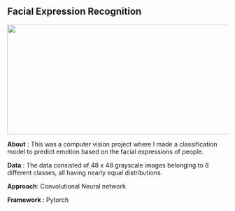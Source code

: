 ## Facial Expression Recognition
<img src = "https://user-images.githubusercontent.com/61198990/139836114-be800fcf-1548-40f3-a2ea-083b60bf07e3.png" height = "250" width = "700">

<b>About</b> : This was a computer vision project where I made a classification model to predict emotion based on the facial expressions of people.

<b>Data</b> : The data consisted of 48 x 48 grayscale images belonging to 8 different classes, all having nearly equal distributions.

<b>Approach</b>: Convolutional Neural network

<b>Framework</b> : Pytorch

